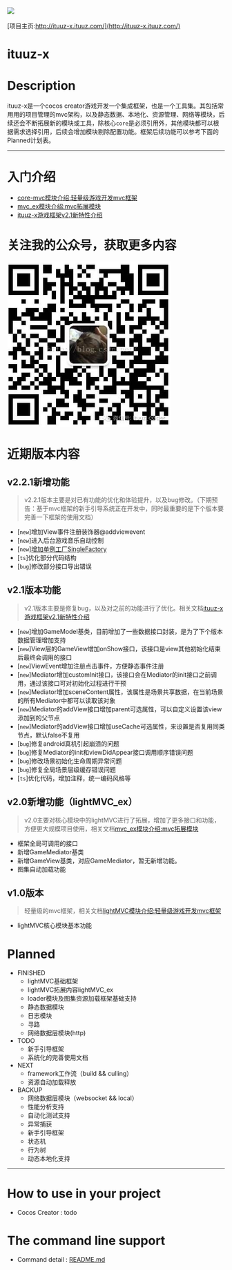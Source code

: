 <img src="http://ww1.sinaimg.cn/large/0060lm7Tgy1finqq0pk5lj303k03kjr9.jpg">  

[项目主页:http://ituuz-x.ituuz.com/](http://ituuz-x.ituuz.com/)

ituuz-x
============

# Description
ituuz-x是一个cocos creator游戏开发一个集成框架，也是一个工具集。其包括常用用的项目管理的mvc架构，以及静态数据、本地化、资源管理、网络等模块，后续还会不断拓展新的模块或工具，除核心`core`是必须引用外，其他模块都可以根据需求选择引用，后续会增加模块剔除配置功能。框架后续功能可以参考下面的Planned计划表。

------------

# 入门介绍
- [core-mvc模块介绍:轻量级游戏开发mvc框架](http://ituuz.com/2019/07/15/lightMVC-1/)
- [mvc_ex模块介绍:mvc拓展模块](http://ituuz.com/2019/10/09/mvc-ex/)
- [ituuz-x游戏框架v2.1新特性介绍](http://ituuz.com/2019/11/10/ituuz-x-v2-1特性介绍/)

# 关注我的公众号，获取更多内容
![二维码](./qr.jpg)

# 近期版本内容
## v2.2.1新增功能
> v2.2.1版本主要是对已有功能的优化和体验提升，以及bug修改。（下期预告：基于mvc框架的新手引导系统正在开发中，同时最重要的是下个版本要完善一下框架的使用文档）
- [`new`]增加View事件注册装饰器@addviewevent
- [`new`]进入后台游戏音乐自动控制
- [`new`][增加单例工厂SingleFactory](./document/utils/SingleFactory.md)
- [`ts`]优化部分代码结构
- [`bug`]修改部分接口导出错误

## v2.1版本功能
> v2.1版本主要是修复bug，以及对之前的功能进行了优化。相关文档[ituuz-x游戏框架v2.1新特性介绍](http://ituuz.com/2019/11/10/ituuz-x-v2-1特性介绍/)
- [`new`]增加GameModel基类，目前增加了一些数据接口封装，是为了下个版本数据管理增加支持
- [`new`]View层的GameView增加onShow接口，该接口是view其他初始化结束后最终会调用的接口
- [`new`]ViewEvent增加注册点击事件，方便静态事件注册
- [`new`]Mediator增加customInit接口，该接口会在Mediator的init接口之前调用，通过该接口可对初始化过程进行干预
- [`new`]Mediator增加sceneContent属性，该属性是场景共享数据，在当前场景的所有Mediator中都可以读取该对象
- [`new`]Mediator的addView接口增加parent可选属性，可以自定义设置该view添加到的父节点
- [`new`]Mediator的addView接口增加useCache可选属性，来设置是否复用同类节点，默认false不复用
- [`bug`]修复android真机引起崩溃的问题
- [`bug`]修复Mediator的init和viewDidAppear接口调用顺序错误问题
- [`bug`]修改场景初始化生命周期异常问题
- [`bug`]修复全局场景层级缓存错误问题
- [`ts`]优化代码，增加注释，统一编码风格等

## v2.0新增功能（lightMVC_ex）
> v2.0主要对核心模块中的lightMVC进行了拓展，增加了更多接口和功能，方便更大规模项目使用，相关文档[mvc_ex模块介绍:mvc拓展模块](http://ituuz.com/2019/10/09/mvc-ex/)
- 框架全局可调用的接口
- 新增GameMediator基类
- 新增GameView基类，对应GameMediator，暂无新增功能。
- 图集自动加载功能

## v1.0版本
> 轻量级的mvc框架，相关文档[lightMVC模块介绍:轻量级游戏开发mvc框架](http://ituuz.com/2019/07/15/lightMVC-1/)
- lightMVC核心模块基本功能

# Planned
- FINISHED
	- lightMVC基础框架
    - lightMVC拓展内容lightMVC_ex
    - loader模块及图集资源加载框架基础支持
    - 静态数据模块
    - 日志模块
    - 寻路
    - 网络数据层模块(http)
- TODO 
    - 新手引导框架
    - 系统化的完善使用文档
- NEXT
    - framework工作流（build && culling）
    - 资源自动加载释放
- BACKUP
    - 网络数据层模块（websocket && local）
	- 性能分析支持
    - 自动化测试支持
    - 异常捕获 
    - 新手引导框架
    - 状态机
    - 行为树
    - 动态本地化支持

------------

# How to use in your project
- Cocos Creator : todo

# The command line support
- Command detail : [README.md](https://github.com/yue19870813/ituuz-x/blob/master/tools/README.md)

